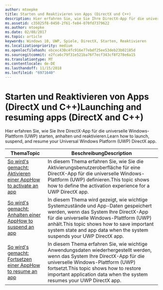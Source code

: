 ```yaml
---
author: mtoepke
title: Starten und Reaktivieren von Apps (DirectX und C++)
description: Hier erfahren Sie, wie Sie Ihre DirectX-App für die universelle Windows-Plattform (UWP) starten, anhalten und reaktivieren.
ms.assetid: c35025f8-0450-2f61-fe84-070fd7379622
ms.author: mtoepke
ms.date: 02/08/2017
ms.topic: article
keywords: Windows 10, UWP, Spiele, DirectX, Starten, Reaktivieren
ms.localizationpriority: medium
ms.openlocfilehash: ebcec430c4fc916e77ebdf25ee53deb23b02185d
ms.sourcegitcommit: e2fca6c79f31e521ba76f7ecf343cf8f278e6a15
ms.translationtype: MT
ms.contentlocale: de-DE
ms.lasthandoff: 11/15/2018
ms.locfileid: "6971640"
---
```

# <a name="launching-and-resuming-apps-directx-and-c"></a><span data-ttu-id="01c11-104">Starten und Reaktivieren von Apps (DirectX und C++)</span><span class="sxs-lookup"><span data-stu-id="01c11-104">Launching and resuming apps (DirectX and C++)</span></span>



<span data-ttu-id="01c11-105">Hier erfahren Sie, wie Sie Ihre DirectX-App für die universelle Windows-Plattform (UWP) starten, anhalten und reaktivieren.</span><span class="sxs-lookup"><span data-stu-id="01c11-105">Learn how to launch, suspend, and resume your Universal Windows Platform (UWP) DirectX app.</span></span>

| <span data-ttu-id="01c11-106">Thema</span><span class="sxs-lookup"><span data-stu-id="01c11-106">Topic</span></span> | <span data-ttu-id="01c11-107">Beschreibung</span><span class="sxs-lookup"><span data-stu-id="01c11-107">Description</span></span> |
|---------------------------------------------------------------------|-----------------------------------------------------------------------------------------------------------------|
| [<span data-ttu-id="01c11-108">So wird's gemacht: Aktivieren einer App</span><span class="sxs-lookup"><span data-stu-id="01c11-108">How to activate an app</span></span>](how-to-activate-an-app-directx-and-cpp.md) | <span data-ttu-id="01c11-109">In diesem Thema erfahren Sie, wie Sie die Aktivierungsbenutzeroberfläche für eine DirectX-App für die universelle Windows-Plattform (UWP) definieren.</span><span class="sxs-lookup"><span data-stu-id="01c11-109">This topic shows how to define the activation experience for a UWP DirectX app.</span></span> |
| [<span data-ttu-id="01c11-110">So wird's gemacht: Anhalten einer App</span><span class="sxs-lookup"><span data-stu-id="01c11-110">How to suspend an app</span></span>](how-to-suspend-an-app-directx-and-cpp.md) | <span data-ttu-id="01c11-111">In diesem Thema wird gezeigt, wie wichtige Systemzustände und App-Daten gespeichert werden, wenn das System Ihre DirectX-App für die universelle Windows-Plattform (UWP) anhält.</span><span class="sxs-lookup"><span data-stu-id="01c11-111">This topic shows how to save important system state and app data when the system suspends your UWP DirectX app.</span></span> |
| [<span data-ttu-id="01c11-112">So wird's gemacht: Fortsetzen einer App</span><span class="sxs-lookup"><span data-stu-id="01c11-112">How to resume an app</span></span>](how-to-resume-an-app-directx-and-cpp.md) | <span data-ttu-id="01c11-113">In diesem Thema erfahren Sie, wie wichtige Anwendungsdaten wiederhergestellt werden, wenn das System Ihre DirectX-App für die universelle Windows-Plattform (UWP) fortsetzt.</span><span class="sxs-lookup"><span data-stu-id="01c11-113">This topic shows how to restore important application data when the system resumes your UWP DirectX app.</span></span> |
 

 

 




